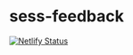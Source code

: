 # sess-feedback

[![Netlify Status](https://api.netlify.com/api/v1/badges/2bea5afa-cfb6-43ea-9737-234440e34e45/deploy-status)](https://app.netlify.com/sites/sess-feedback/deploys)
